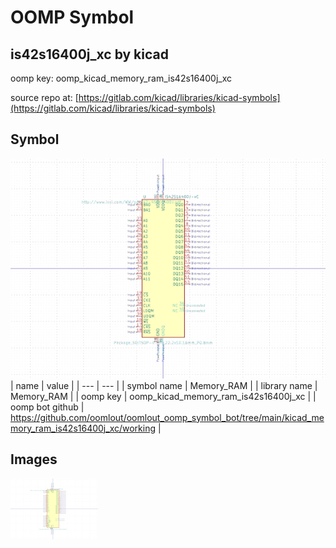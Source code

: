 # OOMP Symbol  
## is42s16400j_xc  by kicad  
  
oomp key: oomp_kicad_memory_ram_is42s16400j_xc  
  
source repo at: [https://gitlab.com/kicad/libraries/kicad-symbols](https://gitlab.com/kicad/libraries/kicad-symbols)  
## Symbol  
  
[![working.png](working_600.png)](working.png)  
| name | value | 
| --- | --- | 
| symbol name | Memory_RAM | 
| library name | Memory_RAM | 
| oomp key | oomp_kicad_memory_ram_is42s16400j_xc | 
| oomp bot github | https://github.com/oomlout/oomlout_oomp_symbol_bot/tree/main/kicad_memory_ram_is42s16400j_xc/working | 
## Images  
  
[![working.png](working_140.png)](working.png)  

